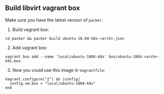 ## Build libvirt vagrant box

Make sure you have the latest version of `packer`.

1. Build vagrant box:

```
cd packer && packer build ubuntu-18.04-k8s-<arch>.json
```

2. Add vagrant box:

```
vagrant box add --name 'local/ubuntu-1804-k8s' box/ubuntu-1804-<arch>-k8s.box
```

3. Now you could use this image in `Vagrantfile`:

```
Vagrant.configure("2") do |config|
  config.vm.box = "local/ubuntu-1804-k8s"
end
```
